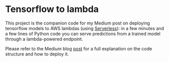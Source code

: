 # Tensorflow to lambda
This project is the companion code for my Medium post on deploying tensorflow models to AWS lambdas (using [Serverless](https://serverless.com/)): in a few minutes and a few lines of Python code you can serve predictions from a trained model through a lambda-powered endpoint. 

Please refer to the Medium blog [post](https://medium.com/@jacopotagliabue/serving-tensorflow-predictions-with-python-and-aws-lambda-facb4ab87ddd#.v01eyg8kh) for a full explanation on the code structure and how to deploy it.

